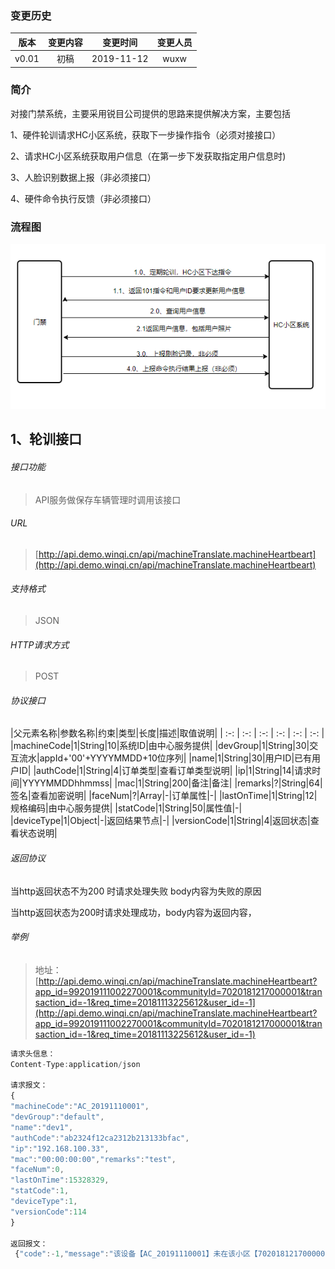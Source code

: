 ### 变更历史
版本|变更内容|变更时间|变更人员
:-: | :-: | :-: | :-:
v0.01|初稿|2019-11-12|wuxw

### 简介

对接门禁系统，主要采用锐目公司提供的思路来提供解决方案，主要包括

1、硬件轮训请求HC小区系统，获取下一步操作指令（必须对接接口）

2、请求HC小区系统获取用户信息（在第一步下发获取指定用户信息时)

3、人脸识别数据上报（非必须接口）

4、硬件命令执行反馈（非必须接口）

### 流程图

![流程图](images/machineFlow.png)

## 1、轮训接口

###### 接口功能
> API服务做保存车辆管理时调用该接口

###### URL
> [http://api.demo.winqi.cn/api/machineTranslate.machineHeartbeart](http://api.demo.winqi.cn/api/machineTranslate.machineHeartbeart)

###### 支持格式
> JSON

###### HTTP请求方式
> POST

###### 协议接口

|父元素名称|参数名称|约束|类型|长度|描述|取值说明|
| :-: | :-: | :-: | :-: | :-: | :-: |
|machineCode|1|String|10|系统ID|由中心服务提供|
|devGroup|1|String|30|交互流水|appId+'00'+YYYYMMDD+10位序列|
|name|1|String|30|用户ID|已有用户ID|
|authCode|1|String|4|订单类型|查看订单类型说明|
|ip|1|String|14|请求时间|YYYYMMDDhhmmss|
|mac|1|String|200|备注|备注|
|remarks|?|String|64|签名|查看加密说明|
|faceNum|?|Array|-|订单属性|-|
|lastOnTime|1|String|12|规格编码|由中心服务提供|
|statCode|1|String|50|属性值|-|
|deviceType|1|Object|-|返回结果节点|-|
|versionCode|1|String|4|返回状态|查看状态说明|

###### 返回协议

当http返回状态不为200 时请求处理失败 body内容为失败的原因

当http返回状态为200时请求处理成功，body内容为返回内容，





###### 举例
> 地址：[http://api.demo.winqi.cn/api/machineTranslate.machineHeartbeart?app_id=992019111002270001&communityId=7020181217000001&transaction_id=-1&req_time=20181113225612&user_id=-1](http://api.demo.winqi.cn/api/machineTranslate.machineHeartbeart?app_id=992019111002270001&communityId=7020181217000001&transaction_id=-1&req_time=20181113225612&user_id=-1)

``` javascript
请求头信息：
Content-Type:application/json

请求报文：
{
"machineCode":"AC_20191110001",
"devGroup":"default",
"name":"dev1",
"authCode":"ab2324f12ca2312b213133bfac",
"ip":"192.168.100.33",
"mac":"00:00:00:00","remarks":"test",
"faceNum":0,
"lastOnTime":15328329,
"statCode":1,
"deviceType":1,
"versionCode":114
}

返回报文：
 {"code":-1,"message":"该设备【AC_20191110001】未在该小区【7020181217000001】注册"}

```